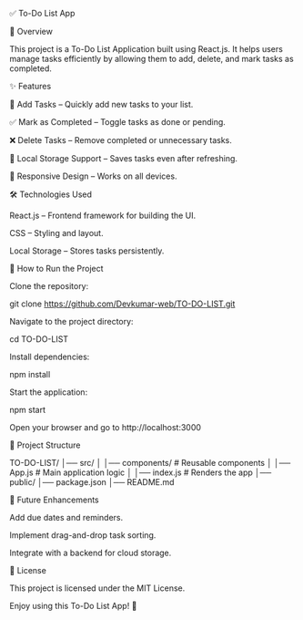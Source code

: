 ✅ To-Do List App

📌 Overview

This project is a To-Do List Application built using React.js. It helps users manage tasks efficiently by allowing them to add, delete, and mark tasks as completed.

✨ Features

📝 Add Tasks – Quickly add new tasks to your list.

✅ Mark as Completed – Toggle tasks as done or pending.

❌ Delete Tasks – Remove completed or unnecessary tasks.

💾 Local Storage Support – Saves tasks even after refreshing.

📱 Responsive Design – Works on all devices.

🛠️ Technologies Used

React.js – Frontend framework for building the UI.

CSS – Styling and layout.

Local Storage – Stores tasks persistently.

🚀 How to Run the Project

Clone the repository:

git clone https://github.com/Devkumar-web/TO-DO-LIST.git

Navigate to the project directory:

cd TO-DO-LIST

Install dependencies:

npm install

Start the application:

npm start

Open your browser and go to http://localhost:3000

📂 Project Structure

TO-DO-LIST/
│── src/
│   │── components/      # Reusable components
│   │── App.js           # Main application logic
│   │── index.js         # Renders the app
│── public/
│── package.json
│── README.md

🌟 Future Enhancements

Add due dates and reminders.

Implement drag-and-drop task sorting.

Integrate with a backend for cloud storage.

📜 License

This project is licensed under the MIT License.

Enjoy using this To-Do List App! 🚀

